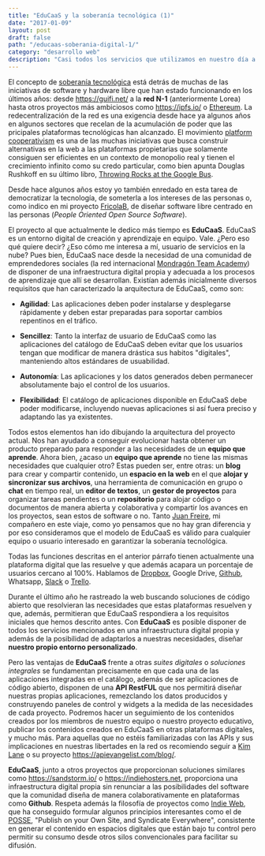 ```yaml
---
title: "EduCaaS y la soberanía tecnológica (1)"
date: "2017-01-09"
layout: post
draft: false
path: "/educaas-soberania-digital-1/"
category: "desarrollo web"
description: "Casi todos los servicios que utilizamos en nuestro día a día (correo, editor de texto, chat) están en la nube. Pero la nube tiene propietarios, como cualquier otro espacio, y muchas veces los intereses de los propietarios no coinciden con los nuestros o, incluso aún, los propietarios de la nube pueden decidir que nuestros datos o nuestras aplicaciones no son importantes en su modelo de negocio y apagarlas de la noche a la mañana. Nos encontraremos un bonito texto legal que nunca habíamos leído pero sí habíamos aceptado como explicación. Lo que durante años exigió la democracia, el poder para la ciudadanía, es ahora pasado por alto constantemente con nuestro beneplácito o nuestra total ignorancia. La soberanía digital debe preocuparte, si es que no lo hace ya. Internet nació descentralizada y debe volver a serlo."
---
```

El concepto de [soberanía tecnológica](https://es.wikipedia.org/wiki/Soberan%C3%ADa_Tecnol%C3%B3gica) está detrás de muchas de las iniciativas de software y hardware libre que han estado funcionando en los últimos años: desde https://guifi.net/ a la **red N-1** (anteriormente Lorea) hasta otros proyectos más ambiciosos como https://ipfs.io/ o [Ethereum](https://www.ethereum.org/). La redecentralización de la red es una exigencia desde hace ya algunos años en algunos sectores que recelan de la acumulación de poder que las pricipales plataformas tecnológicas han alcanzado. El movimiento [platform cooperativism](http://platformcoop.net/) es una de las muchas iniciativas que busca construir alternativas en la web a las plataformas propietarias que solamente consiguen ser eficientes en un contexto de monopolio real y tienen el crecimiento infinito como su credo particular, como bien apunta Douglas Rushkoff en su último libro, [Throwing Rocks at the Google Bus](http://www.rushkoff.com/books/throwing-rocks-at-the-google-bus/).

Desde hace algunos años estoy yo también enredado en esta tarea de democratizar la tecnología, de someterla a los intereses de las personas o, como indico en mi proyecto [FricolaB](http://fricolab.com), de diseñar software libre centrado en las personas (_People Oriented Open Source Software_).

El proyecto al que actualmente le dedico más tiempo es **EduCaaS**. EduCaaS es un entorno digital de creación y aprendizaje en equipo. Vale. ¿Pero eso qué quiere decir? ¿Eso cómo me interesa a mí, usuario de servicios en la nube? Pues bien, EduCaaS nace desde la necesidad de una comunidad de emprendedores sociales (la red internacional [Mondragón Team Academy](http://mondragonteamacademy.com/)) de disponer de una infraestructura digital propia y adecuada a los procesos de aprendizaje que allí se desarrollan. Existían además inicialmente diversos requisitos que han caracterizado la arquitectura de EduCaaS, como son:

- **Agilidad**: Las aplicaciones deben poder instalarse y desplegarse rápidamente y deben estar preparadas para soportar cambios repentinos en el tráfico.

- **Sencillez**: Tanto la interfaz de usuario de EduCaaS como las aplicaciones del catálogo de EduCaaS deben evitar que los usuarios tengan que modificar de manera drástica sus habitos "digitales", manteniendo altos estándares de usuabilidad.

- **Autonomía**: Las aplicaciones y los datos generados deben permanecer absolutamente bajo el control de los usuarios.

- **Flexibilidad**: El catálogo de aplicaciones disponible en EduCaaS debe poder modificarse, incluyendo nuevas aplicaciones si así fuera preciso y adaptando las ya existentes.

Todos estos elementos han ido dibujando la arquitectura del proyecto actual. Nos han ayudado a conseguir evolucionar hasta obtener un producto preparado para responder a las necesidades de un **equipo que aprende**. Ahora bien, ¿acaso un **equipo que aprende** no tiene las mismas necesidades que cualquier otro? Estas pueden ser, entre otras: un **blog** para crear y compartir contenido, un **espacio en la web** en el que **alojar y sincronizar sus archivos**, una herramienta de comunicación en grupo o **chat** en tiempo real, un **editor de textos**, un **gestor de proyectos** para organizar tareas pendientes o un **repositorio** para alojar código o documentos de manera abierta y colaborativa y compartir los avances en los proyectos, sean estos de software o no. Tanto [Juan Freire](http://juanfreire.com/la-transformacion-provocada-por-lo-digital/), mi compañero en este viaje, como yo pensamos que no hay gran diferencia y por eso consideramos que el modelo de EduCaaS es válido para cualquier equipo o usuario interesado en garantizar la soberanía tecnológica.

Todas las funciones descritas en el anterior párrafo tienen actualmente una plataforma digital que las resuelve y que además acapara un porcentaje de usuarios cercano al 100%. Hablamos de [Dropbox](https://www.dropbox.com/), Google Drive, [Github](https://www.github.com), Whatsapp, [Slack](https://slack.com/) o [Trello](https://trello.com/).

Durante el último año he rastreado la web buscando soluciones de código abierto que resolvieran las necesidades que estas plataformas resuelven y que, además, permitieran que EduCaaS respondiera a los requisitos iniciales que hemos descrito antes. Con **EduCaaS** es posible disponer de todos los servicios mencionados en una infraestructura digital propia y además de la posibilidad de adaptarlos a nuestras necesidades, diseñar **nuestro propio entorno personalizado**.

Pero las ventajas de **EduCaaS** frente a otras _suites digitales_ o _soluciones integrales_ se fundamentan precisamente en que cada una de las aplicaciones integradas en el catálogo, además de ser aplicaciones de código abierto, disponen de una **API RestFUL** que nos permitirá diseñar nuestras propias aplicaciones, remezclando los datos producidos y construyendo paneles de control y widgets a la medida de las necesidades de cada proyecto. Podremos hacer un seguimiento de los contenidos creados por los miembros de nuestro equipo o nuestro proyecto educativo, publicar los contenidos creados en EduCaaS en otras plataformas digitales, y mucho más. Para aquellas que no estéis familiarizadas con las APIs y sus implicaciones en nuestras libertades en la red os recomiendo seguir a [Kim Lane](https://twitter.com/kinlane) o su proyecto https://apievangelist.com/blog/.

**EduCaaS**, junto a otros proyectos que proporcionan soluciones similares como https://sandstorm.io/ o https://indiehosters.net, proporciona una infraestructura digital propia sin renunciar a las posibilidades del software que la comunidad diseña de manera colaborativamente en plataformas como **Github**. Respeta además la filosofía de proyectos como [Indie Web](https://indieweb.org/), que ha conseguido formular algunos principios interesantes como el de [POSSE](https://indieweb.org/POSSE), "Publish on your Own Site, and Syndicate Everywhere", consistente en generar el contenido en espacios digitales que están bajo tu control pero permitir su consumo desde otros silos convencionales para facilitar su difusión.
